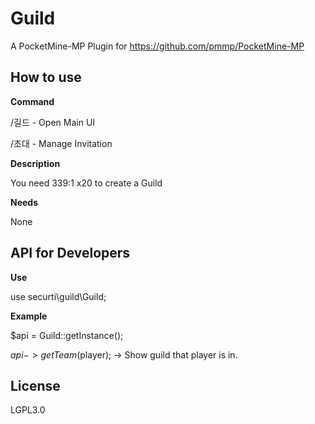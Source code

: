 # Guild
A PocketMine-MP Plugin for https://github.com/pmmp/PocketMine-MP

## How to use
**Command**

/길드 - Open Main UI

/초대 - Manage Invitation

**Description**

You need 339:1 x20 to create a Guild

**Needs**

None

## API for Developers
**Use**

use securti\guild\Guild;

**Example**

$api = Guild::getInstance();

$api->getTeam($player); → Show guild that player is in.

## License
LGPL3.0

